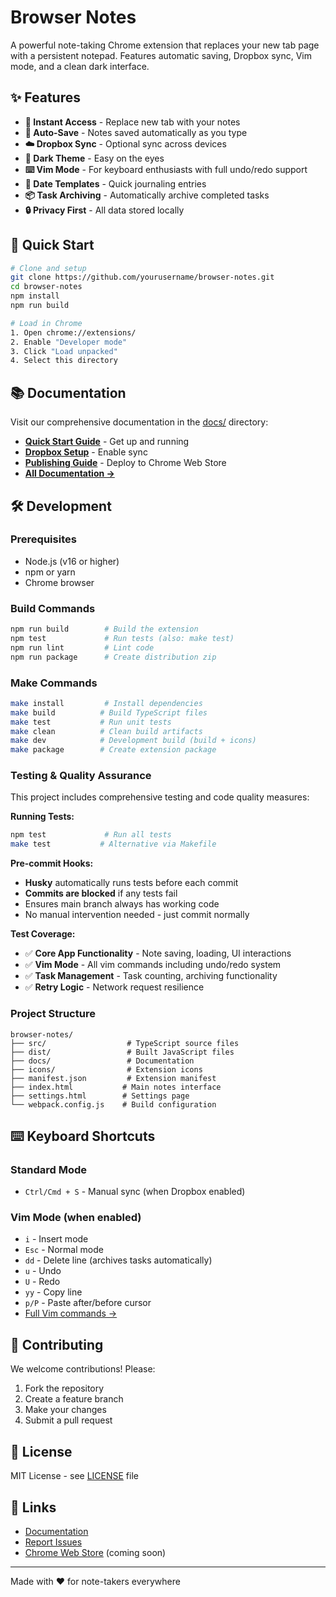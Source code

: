# Browser Notes

A powerful note-taking Chrome extension that replaces your new tab page with a persistent notepad. Features automatic saving, Dropbox sync, Vim mode, and a clean dark interface.

## ✨ Features

- **📝 Instant Access** - Replace new tab with your notes
- **💾 Auto-Save** - Notes saved automatically as you type
- **☁️ Dropbox Sync** - Optional sync across devices
- **🌙 Dark Theme** - Easy on the eyes
- **⌨️ Vim Mode** - For keyboard enthusiasts with full undo/redo support
- **📅 Date Templates** - Quick journaling entries
- **📦 Task Archiving** - Automatically archive completed tasks
- **🔒 Privacy First** - All data stored locally

## 🚀 Quick Start

```bash
# Clone and setup
git clone https://github.com/yourusername/browser-notes.git
cd browser-notes
npm install
npm run build

# Load in Chrome
1. Open chrome://extensions/
2. Enable "Developer mode"
3. Click "Load unpacked"
4. Select this directory
```

## 📚 Documentation

Visit our comprehensive documentation in the [docs/](docs/) directory:

- **[Quick Start Guide](docs/README_DROPBOX.md)** - Get up and running
- **[Dropbox Setup](docs/DROPBOX_SETUP_GUIDE.md)** - Enable sync
- **[Publishing Guide](docs/CHROME_STORE_PUBLISHING_GUIDE.md)** - Deploy to Chrome Web Store
- **[All Documentation →](docs/index.md)**

## 🛠️ Development

### Prerequisites

- Node.js (v16 or higher)
- npm or yarn
- Chrome browser

### Build Commands

```bash
npm run build        # Build the extension
npm test             # Run tests (also: make test)
npm run lint         # Lint code
npm run package      # Create distribution zip
```

### Make Commands

```bash
make install         # Install dependencies
make build          # Build TypeScript files
make test           # Run unit tests
make clean          # Clean build artifacts
make dev            # Development build (build + icons)
make package        # Create extension package
```

### Testing & Quality Assurance

This project includes comprehensive testing and code quality measures:

**Running Tests:**
```bash
npm test             # Run all tests
make test           # Alternative via Makefile
```

**Pre-commit Hooks:**
- **Husky** automatically runs tests before each commit
- **Commits are blocked** if any tests fail
- Ensures main branch always has working code
- No manual intervention needed - just commit normally

**Test Coverage:**
- ✅ **Core App Functionality** - Note saving, loading, UI interactions
- ✅ **Vim Mode** - All vim commands including undo/redo system  
- ✅ **Task Management** - Task counting, archiving functionality
- ✅ **Retry Logic** - Network request resilience

### Project Structure

```
browser-notes/
├── src/                  # TypeScript source files
├── dist/                 # Built JavaScript files
├── docs/                 # Documentation
├── icons/                # Extension icons
├── manifest.json         # Extension manifest
├── index.html           # Main notes interface
├── settings.html        # Settings page
└── webpack.config.js    # Build configuration
```

## ⌨️ Keyboard Shortcuts

### Standard Mode
- `Ctrl/Cmd + S` - Manual sync (when Dropbox enabled)

### Vim Mode (when enabled)
- `i` - Insert mode
- `Esc` - Normal mode
- `dd` - Delete line (archives tasks automatically)
- `u` - Undo
- `U` - Redo
- `yy` - Copy line
- `p/P` - Paste after/before cursor
- [Full Vim commands →](docs/index.md)

## 🤝 Contributing

We welcome contributions! Please:

1. Fork the repository
2. Create a feature branch
3. Make your changes
4. Submit a pull request

## 📄 License

MIT License - see [LICENSE](LICENSE) file

## 🔗 Links

- [Documentation](docs/index.md)
- [Report Issues](https://github.com/yourusername/browser-notes/issues)
- [Chrome Web Store](#) (coming soon)

---

Made with ❤️ for note-takers everywhere